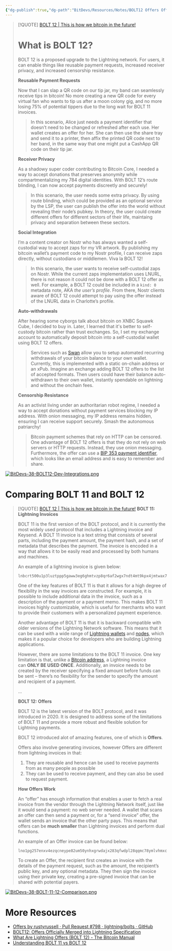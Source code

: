 ```yaml
---
{"dg-publish":true,"dg-path":"BitDevs/Resources/Notes/BOLT12 Offers Officially Merged into Lightning Specification.md","permalink":"/bit-devs/resources/notes/bolt-12-offers-officially-merged-into-lightning-specification/","title":"BOLT12 Offers Officially Merged into Lightning Specification","tags":["bitcoin","bitdevs","socratic-38","lightning"],"noteIcon":"3","created":"2024-10-26T13:11:28.706-10:00","updated":"2024-10-26T16:55:33.558-10:00"}
---
```




> [!QUOTE] [BOLT 12 | This is how we bitcoin in the future!](https://bolt12.org/)
> # What is BOLT 12?
> 
> BOLT 12 is a proposed upgrade to the Lightning network. For users, it can enable things like reusable payment requests, increased receiver privacy, and increased censorship resistance.
> 
> **Reusable Payment Requests**
> 
> Now that I can slap a QR code on our tip jar, my band can seamlessly receive tips in bitcoin! No more creating a new QR code for every virtual fan who wants to tip us after a moon colony gig, and no more losing 75% of potential tippers due to the long wait for BOLT 11 invoices.
> 
> > In this scenario, Alice just needs a payment identifier that doesn’t need to be changed or refreshed after each use. Her wallet creates an offer for her. She can then use the share tray and send it to a printer, then affix the printed QR code next to her band, in the same way that one might put a CashApp QR code on their tip jar.
> 
> **Receiver Privacy**
> 
> As a shadowy super coder contributing to Bitcoin Core, I needed a way to accept donations that preserves anonymity while compartmentalizing my 784 digital identities. With BOLT 12’s route blinding, I can now accept payments discreetly and securely!
> 
> > In this scenario, the user needs some extra privacy. By using route blinding, which could be provided as an optional service by the LSP, the user can publish the offer into the world without revealing their node’s pubkey. In theory, the user could create different offers for different sectors of their life, maintaing privacy and separation between these sectors.
> 
> **Social Integration**
> 
> I’m a content creator on Nostr who has always wanted a self-custodial way to accept zaps for my VR artwork. By publishing my bitcoin wallet’s payment code to my Nostr profile, I can receive zaps directly, without custodians or middlemen. Viva la BOLT 12!
> 
> > In this scenario, the user wants to receive self-custodial zaps on Nostr. While the current zaps implementation uses LNURL, there is not reason it could not be done with a BOLT 12 offer as well. For example, a BOLT 12 could be included in a `kind: 0` metadata note, AKA _the user’s profile_. From there, Nostr clients aware of BOLT 12 could attempt to pay using the offer instead of the LNURL data in Charlotte’s profile.
> 
> **Auto-withdrawals**
> 
> After hearing some cyborgs talk about bitcoin on XNBC Squawk Cube, I decided to buy in. Later, I learned that it's better to self-custody bitcoin rather than trust exchanges. So, I set my exchange account to automatically deposit bitcoin into a self-custodial wallet using BOLT 12 offers.
> 
> > Services such as [Swan](https://www.swanbitcoin.com/) allow you to setup automated recurring withdrawals of your bitcoin balance to your own wallet. Currently, this is implemented with a static on-chain address or an xPub. Imagine an exchange adding BOLT 12 offers to the list of accepted formats. Then users could have their balance auto-withdrawn to their own wallet, instantly spendable on lightning and without the onchain fees.
> 
> **Censorship Resistance**
> 
> As an activist living under an authoritarian robot regime, I needed a way to accept donations without payment services blocking my IP address. With onion messaging, my IP address remains hidden, ensuring I can receive support securely. Smash the autonomous patriarchy!
> 
> > Bitcoin payment schemes that rely on HTTP can be censored. One advantage of BOLT 12 offers is that they do not rely on web servers or HTTP requests. Instead, they use onion messaging. Furthermore, the offer can use a [BIP 353 payment identifier](https://github.com/bitcoin/bips/pull/1551), which looks like an email address and is easy to remember and share.

[![BitDevs-38-BOLT12-Dev-Integrations.png](/img/user/para/artifacts/BitDevs-38-BOLT12-Dev-Integrations.png)](https://bolt12.org/)

# Comparing BOLT 11 and BOLT 12
> [!QUOTE] [BOLT 12 | This is how we bitcoin in the future!](https://bolt12.org/)
> **BOLT 11: Lightning Invoices**
> 
> BOLT 11 is the first version of the BOLT protocol, and it is currently the most widely used protocol that includes a Lightning invoice and Keysend. A BOLT 11 invoice is a text string that consists of several parts, including the payment amount, the payment hash, and a set of metadata that describes the payment. The invoice is encoded in a way that allows it to be easily read and processed by both humans and machines.
> 
> An example of a lightning invoice is given below:
> ```
>lnbcrt500u1p3luztppp5gaww3eg6ghmtvzp8qr6af2wgx7ndt4mt9kpx4jmtwax77kt7ft6sdqqcqzpgxqyz5vqsp5sl5uprqe0zfu5mkjuypwfykrqt0ka2ap7dq9m6grzyuzflhn8kzs9qyyssqqw4ckhutfyayzc0cgeffhshpf3ln2z8svdt77pkyju7j5c9kjfxrmd68cdq0xdlf3gn6k3m70lx84nt0xsrs0erq400d4t0vtze32pqqeg8reh
>```
>
>One of the key features of BOLT 11 is that it allows for a high degree of flexibility in the way invoices are constructed. For example, it is possible to include additional data in the invoice, such as a description of the payment or a payment memo. This makes BOLT 11 invoices highly customizable, which is useful for merchants who want to provide their customers with a personalized payment experience.
>
>Another advantage of BOLT 11 is that it is backward compatible with older versions of the Lightning Network software. This means that it can be used with a wide range of [Lightning wallets](https://www.whatisbitcoin.com/learn/what-is-a-lightning-wallet) and [nodes](https://www.whatisbitcoin.com/learn/what-is-a-bitcoin-node), which makes it a popular choice for developers who are building Lightning applications.
>
>However, there are some limitations to the BOLT 11 invoice. One key limitation is that, unlike a [Bitcoin address](https://www.whatisbitcoin.com/learn/what-is-a-bitcoin-address), a Lightning invoice can **ONLY BE USED ONCE**. Additionally, an invoice needs to be created by the receiver specifying a fixed amount before funds can be sent – there’s no flexibility for the sender to specify the amount and recipient of a payment.
>
>...
>
>**BOLT 12: Offers**
>
>BOLT 12 is the latest version of the BOLT protocol, and it was introduced in 2020. It is designed to address some of the limitations of BOLT 11 and provide a more robust and flexible solution for Lightning payments.
>
>BOLT 12 introduced alot of amazing features, one of which is **Offers**.
>
>Offers also involve generating invoices, however Offers are different from lightning invoices in that:
>1. They are reusable and hence can be used to receive payments from as many people as possible
>2. They can be used to receive payment, and they can also be used to request payment.
>
> **How Offers Work**
> 
> An “offer” has enough information that enables a user to fetch a real invoice from the vendor through the Lightning Network itself, just like it would send a payment: no web server needed. A wallet that scans an offer can then send a payment or, for a “send invoice” offer, the wallet sends an invoice that the other party pays. This means that offers can be **much smaller** than Lightning invoices and perform dual functions.
> 
> An example of an Offer invoice can be found below:
> ```
> lno1pg257enxv4ezqcneype82um50ynhxgrwdajx283qfwdpl28qqmc78ymlvhmxcsywdk5wrjnj36jryg488qwlrnzyjczlqs85ck65ycmkdk92smwt9zuewdzfe7v4aavvaz5kgv9mkk63v3s0ge0f099kssh3yc95qztx504hu92hnx8ctzhtt08pgk0texz0509tk
> ```
> To create an Offer, the recipient first creates an invoice with the details of the payment request, such as the amount, the recipient’s public key, and any optional metadata. They then sign the invoice using their private key, creating a pre-signed invoice that can be shared with potential payers.

[![BitDevs-38-BOLT-11-12-Comparison.png](/img/user/para/artifacts/BitDevs-38-BOLT-11-12-Comparison.png)](https://www.whatisbitcoin.com/lightning-network/bolt-11-vs-bolt-12)

# More Resources
- [Offers by rustyrussell · Pull Request #798 · lightning/bolts · GitHub](https://github.com/lightning/bolts/pull/798)
- [BOLT12: Offers Officially Merged into Lightning Specification](https://www.nobsbitcoin.com/bolt12-offers-officially-merged-into-lightning-spec/)
- [What Are Lightning Offers (BOLT 12) - The Bitcoin Manual](https://thebitcoinmanual.com/articles/lightning-offers-bolt12/)
- [Understanding BOLT 11 vs BOLT 12](https://www.whatisbitcoin.com/lightning-network/bolt-11-vs-bolt-12)
